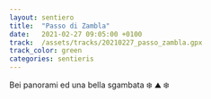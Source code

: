```yaml
---
layout: sentiero
title:  "Passo di Zambla"
date:   2021-02-27 09:05:00 +0100
track:  /assets/tracks/20210227_passo_zambla.gpx
track_color: green
categories: sentieris
---
```


Bei panorami ed una bella sgambata :snowflake: :mountain: :snowflake:
